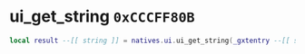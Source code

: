 # ui_get_string `0xCCCFF80B`

```lua
local result --[[ string ]] = natives.ui.ui_get_string(_gxtentry --[[ string ]])
```